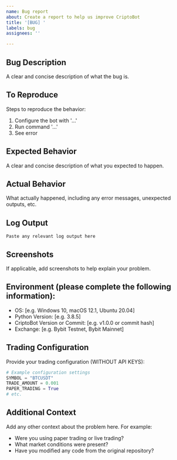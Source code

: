 ```yaml
---
name: Bug report
about: Create a report to help us improve CriptoBot
title: '[BUG] '
labels: bug
assignees: ''

---
```


## Bug Description
A clear and concise description of what the bug is.

## To Reproduce
Steps to reproduce the behavior:
1. Configure the bot with '...'
2. Run command '...'
3. See error

## Expected Behavior
A clear and concise description of what you expected to happen.

## Actual Behavior
What actually happened, including any error messages, unexpected outputs, etc.

## Log Output
```
Paste any relevant log output here
```

## Screenshots
If applicable, add screenshots to help explain your problem.

## Environment (please complete the following information):
 - OS: [e.g. Windows 10, macOS 12.1, Ubuntu 20.04]
 - Python Version: [e.g. 3.8.5]
 - CriptoBot Version or Commit: [e.g. v1.0.0 or commit hash]
 - Exchange: [e.g. Bybit Testnet, Bybit Mainnet]

## Trading Configuration
Provide your trading configuration (WITHOUT API KEYS):
```python
# Example configuration settings
SYMBOL = "BTCUSDT"
TRADE_AMOUNT = 0.001
PAPER_TRADING = True
# etc.
```

## Additional Context
Add any other context about the problem here. For example:
- Were you using paper trading or live trading?
- What market conditions were present?
- Have you modified any code from the original repository?

